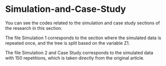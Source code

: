 # Simulation-and-Case-Study
You can see the codes related to the simulation and case study sections of the research in this section.

The file Simulation 1 corresponds to the section where the simulated data is repeated once, and the tree is split based on the variable Z1.

The file Simulation 2 and Case Study corresponds to the simulated data with 150 repetitions, which is taken directly from the original article.
